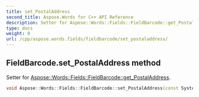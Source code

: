 ```yaml
---
title: set_PostalAddress
second_title: Aspose.Words for C++ API Reference
description: Setter for Aspose::Words::Fields::FieldBarcode::get_PostalAddress. 
type: docs
weight: 0
url: /cpp/aspose.words.fields/fieldbarcode/set_postaladdress/
---
```

## FieldBarcode.set_PostalAddress method


Setter for [Aspose::Words::Fields::FieldBarcode::get_PostalAddress](../get_postaladdress/).

```cpp
void Aspose::Words::Fields::FieldBarcode::set_PostalAddress(const System::String &value)
```

